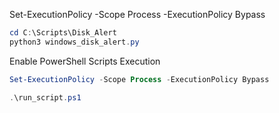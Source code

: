 
Set-ExecutionPolicy -Scope Process -ExecutionPolicy Bypass

```powershell
cd C:\Scripts\Disk_Alert
python3 windows_disk_alert.py
```

Enable PowerShell Scripts Execution

```powershell
Set-ExecutionPolicy -Scope Process -ExecutionPolicy Bypass
```

```powershell
.\run_script.ps1
```